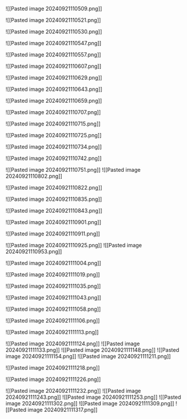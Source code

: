 ![[Pasted image 20240921110509.png]]

![[Pasted image 20240921110521.png]]

![[Pasted image 20240921110530.png]]

![[Pasted image 20240921110547.png]]

![[Pasted image 20240921110557.png]]

![[Pasted image 20240921110607.png]]

![[Pasted image 20240921110629.png]]

![[Pasted image 20240921110643.png]]

![[Pasted image 20240921110659.png]]

![[Pasted image 20240921110707.png]]

![[Pasted image 20240921110715.png]]

![[Pasted image 20240921110725.png]]

![[Pasted image 20240921110734.png]]

![[Pasted image 20240921110742.png]]

![[Pasted image 20240921110751.png]]
![[Pasted image 20240921110802.png]]

![[Pasted image 20240921110822.png]]

![[Pasted image 20240921110835.png]]

![[Pasted image 20240921110843.png]]

![[Pasted image 20240921110901.png]]

![[Pasted image 20240921110911.png]]

![[Pasted image 20240921110925.png]]
![[Pasted image 20240921110953.png]]

![[Pasted image 20240921111004.png]]

![[Pasted image 20240921111019.png]]

![[Pasted image 20240921111035.png]]

![[Pasted image 20240921111043.png]]

![[Pasted image 20240921111058.png]]

![[Pasted image 20240921111106.png]]

![[Pasted image 20240921111113.png]]

![[Pasted image 20240921111124.png]]
![[Pasted image 20240921111133.png]]
![[Pasted image 20240921111148.png]]
![[Pasted image 20240921111154.png]]
![[Pasted image 20240921111211.png]]

![[Pasted image 20240921111218.png]]

![[Pasted image 20240921111226.png]]

![[Pasted image 20240921111232.png]]
![[Pasted image 20240921111243.png]]
![[Pasted image 20240921111253.png]]
![[Pasted image 20240921111302.png]]
![[Pasted image 20240921111309.png]]
![[Pasted image 20240921111317.png]]